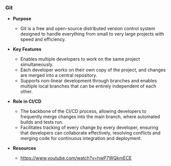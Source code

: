 ### Git

- **Purpose**
  - Git is a free and open-source distributed version control system designed to handle everything from small to very large projects with speed and efficiency.
- **Key Features**
  - Enables multiple developers to work on the same project simultaneously.
  - Each developer works on their own copy of the project, and changes are merged into a central repository.
  - Supports non-linear development through branches and enables multiple local branches that can be entirely independent of each other.
- **Role in CI/CD**

  - The backbone of the CI/CD process, allowing developers to frequently merge changes into the main branch, where automated builds and tests run.
  - Facilitates tracking of every change by every developer, ensuring that developers can collaborate effectively, resolving conflicts and merging code for continuous integration and deployment.

- **Resources**
  - https://www.youtube.com/watch?v=hwP7WQkmECE
